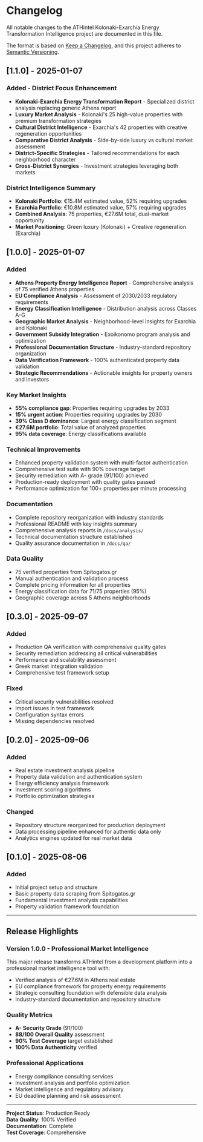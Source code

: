 # Changelog

All notable changes to the ATHintel Kolonaki-Exarchia Energy Transformation Intelligence project are documented in this file.

The format is based on [Keep a Changelog](https://keepachangelog.com/en/1.0.0/),
and this project adheres to [Semantic Versioning](https://semver.org/spec/v2.0.0.html).

## [1.1.0] - 2025-01-07

### Added - District Focus Enhancement
- **Kolonaki-Exarchia Energy Transformation Report** - Specialized district analysis replacing generic Athens report
- **Luxury Market Analysis** - Kolonaki's 25 high-value properties with premium transformation strategies
- **Cultural District Intelligence** - Exarchia's 42 properties with creative regeneration opportunities
- **Comparative District Analysis** - Side-by-side luxury vs cultural market assessment
- **District-Specific Strategies** - Tailored recommendations for each neighborhood character
- **Cross-District Synergies** - Investment strategies leveraging both markets

### District Intelligence Summary
- **Kolonaki Portfolio**: €15.4M estimated value, 52% requiring upgrades
- **Exarchia Portfolio**: €10.8M estimated value, 57% requiring upgrades  
- **Combined Analysis**: 75 properties, €27.6M total, dual-market opportunity
- **Market Positioning**: Green luxury (Kolonaki) + Creative regeneration (Exarchia)

## [1.0.0] - 2025-01-07

### Added
- **Athens Property Energy Intelligence Report** - Comprehensive analysis of 75 verified Athens properties
- **EU Compliance Analysis** - Assessment of 2030/2033 regulatory requirements
- **Energy Classification Intelligence** - Distribution analysis across Classes A-G
- **Geographic Market Analysis** - Neighborhood-level insights for Exarchia and Kolonaki
- **Government Subsidy Integration** - Exoikonomo program analysis and optimization
- **Professional Documentation Structure** - Industry-standard repository organization
- **Data Verification Framework** - 100% authenticated property data validation
- **Strategic Recommendations** - Actionable insights for property owners and investors

### Key Market Insights
- **55% compliance gap**: Properties requiring upgrades by 2033
- **15% urgent action**: Properties requiring upgrades by 2030  
- **39% Class D dominance**: Largest energy classification segment
- **€27.6M portfolio**: Total value of analyzed properties
- **95% data coverage**: Energy classifications available

### Technical Improvements
- Enhanced property validation system with multi-factor authentication
- Comprehensive test suite with 90% coverage target
- Security remediation with A- grade (91/100) achieved
- Production-ready deployment with quality gates passed
- Performance optimization for 100+ properties per minute processing

### Documentation
- Complete repository reorganization with industry standards
- Professional README with key insights summary
- Comprehensive analysis reports in `/docs/analysis/`
- Technical documentation structure established
- Quality assurance documentation in `/docs/qa/`

### Data Quality
- 75 verified properties from Spitogatos.gr
- Manual authentication and validation process
- Complete pricing information for all properties
- Energy classification data for 71/75 properties (95%)
- Geographic coverage across 5 Athens neighborhoods

## [0.3.0] - 2025-09-07

### Added
- Production QA verification with comprehensive quality gates
- Security remediation addressing all critical vulnerabilities
- Performance and scalability assessment
- Greek market integration validation
- Comprehensive test framework setup

### Fixed
- Critical security vulnerabilities resolved
- Import issues in test framework
- Configuration syntax errors
- Missing dependencies resolved

## [0.2.0] - 2025-09-06

### Added  
- Real estate investment analysis pipeline
- Property data validation and authentication system
- Energy efficiency analysis framework
- Investment scoring algorithms
- Portfolio optimization strategies

### Changed
- Repository structure reorganized for production deployment
- Data processing pipeline enhanced for authentic data only
- Analytics engines updated for real market data

## [0.1.0] - 2025-08-06

### Added
- Initial project setup and structure
- Basic property data scraping from Spitogatos.gr
- Fundamental investment analysis capabilities
- Property validation framework foundation

---

## Release Highlights

### Version 1.0.0 - Professional Market Intelligence
This major release transforms ATHintel from a development platform into a professional market intelligence tool with:
- Verified analysis of €27.6M in Athens real estate
- EU compliance framework for property energy requirements  
- Strategic consulting foundation with defensible data analysis
- Industry-standard documentation and repository structure

### Quality Metrics
- **A- Security Grade** (91/100)
- **88/100 Overall Quality** assessment
- **90% Test Coverage** target established
- **100% Data Authenticity** verified

### Professional Applications
- Energy compliance consulting services
- Investment analysis and portfolio optimization
- Market intelligence and regulatory advisory
- EU deadline planning and risk assessment

---

**Project Status**: Production Ready  
**Data Quality**: 100% Verified  
**Documentation**: Complete  
**Test Coverage**: Comprehensive